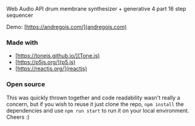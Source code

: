 Web Audio API drum membrane synthesizer + generative 4 part 16 step sequencer

Demo: [https://andregois.com/](andregois.com)

### Made with

* [https://tonejs.github.io/](Tone.js)
* [https://p5js.org/](p5.js)
* [https://reactjs.org/](reactjs)

### Open source

This was quickly thrown together and code readability wasn't really a concern, but if you wish to reuse it just clone the repo, `npm install` the dependencies and use `npm run start` to run it on your local environment. Cheers :)
